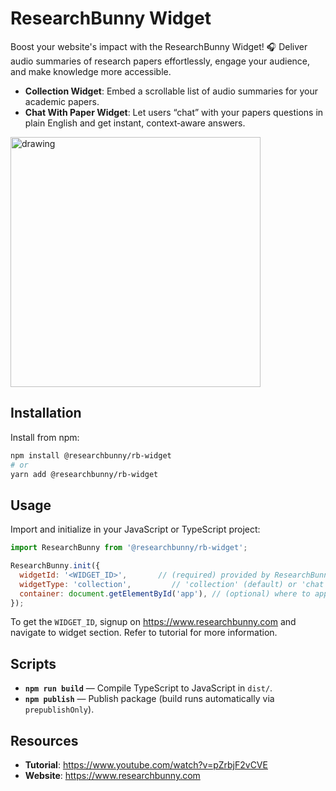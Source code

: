 # ResearchBunny Widget

Boost your website's impact with the ResearchBunny Widget! 🎧 Deliver audio summaries of research papers effortlessly, engage your audience, and make knowledge more accessible.

- **Collection Widget**: Embed a scrollable list of audio summaries for your academic papers.
- **Chat With Paper Widget**: Let users “chat” with your papers questions in plain English and get instant, context‑aware answers.  

<img src="https://www.researchbunny.com/images/features/features-widget-collection.png" alt="drawing" width="400"/>



## Installation

Install from npm:

```bash
npm install @researchbunny/rb-widget
# or
yarn add @researchbunny/rb-widget
```

## Usage

Import and initialize in your JavaScript or TypeScript project:

```js
import ResearchBunny from '@researchbunny/rb-widget';

ResearchBunny.init({
  widgetId: '<WIDGET_ID>',       // (required) provided by ResearchBunny
  widgetType: 'collection',         // 'collection' (default) or 'chat'
  container: document.getElementById('app'), // (optional) where to append the script
});
```

To get the `WIDGET_ID`, signup on https://www.researchbunny.com and navigate to widget section. Refer to tutorial for more information.

## Scripts

- **`npm run build`** — Compile TypeScript to JavaScript in `dist/`.
- **`npm publish`** — Publish package (build runs automatically via `prepublishOnly`).

## Resources

- **Tutorial**: https://www.youtube.com/watch?v=pZrbjF2vCVE
- **Website**: https://www.researchbunny.com
